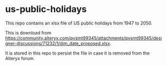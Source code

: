 # us-public-holidays

This repo contains an xlsx file of US public holidays from 1947 to 2050.

This is download from https://community.alteryx.com/pvsmt99345/attachments/pvsmt99345/designer-discussions/71232/1/dim_date_proposed.xlsx.

It is stored in this repo to persist the file in case it is removed from the Alteryx forum. 
